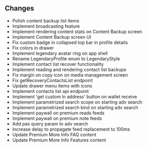 ## Changes
- Polish content backup list items
- Implement broadcasting feature
- Implement rendering content stats on Content Backup screen
- Implement Content Backup screen UI
- Fix custom badge in collapsed top bar in profile details
- Fix colors in drawer
- Implement legendary avatar ring on app shell
- Rename LegendaryProfile enum to LegendaryStyle
- Implement contact list recover functionality
- Implement reading and rendering contact list backups
- Fix margin on copy icon on media management screen
- Fix getRecoveryContactsList endpoint
- Update drawer menu items with icons
- Implement contacts list api endpoint
- Implement 'get custom ln address' button on wallet receive
- Implement parametrized search scope on starting adv search
- Implement parametrized search kind on starting adv search
- Implement paywall on premium reads feeds
- Implement paywall on premium note feeds
- Add pas query param to adv search
- Increase delay to propagate feed replacement to 100ms
- Update Premium More Info FAQ content
- Update Premium More Info Features content